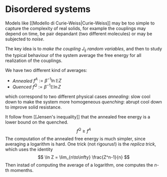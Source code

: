 # Disordered systems

Models like [[Modello di Curie-Weiss|Curie-Weiss]] may be too simple to capture the complexity of real solids, for example the couplings may depend on time, be pair depandant (two different molecules) or may be subjected to _noise_.

The key idea is to _make the coupling $J_{ij}$ random variables_, and then to study the typical behaviour of the system average the free energy for all realization of the couplings.

We have two different kind of averages:
- _Annealed_ $f^A := \beta^{-1} \ln \mathbb{E} Z$
- _Quenced_ $f^Q := \beta^{-1} \mathbb{E} \ln Z$

which correspond to two different physical cases
_annealing_: slow cool down to make the system more homogeneous
_quenching_: abrupt cool down to improve solid resistance.

It follow from [[Jensen's inequality]] that the annealed free energy is a lower bound on the quenched.
$$
f^Q \geq f^A
$$
The computation of the annealed free energy is much simpler, since averaging a logarithm is hard. One trick (not rigourus!) is the _replica trick_, which uses the identity
$$
\ln Z = \lim_{n\to\infty} \frac{Z^n-1}{n}
$$
Then instad of computing the average of a logarithm, one computes the $n$-th momenths.
